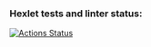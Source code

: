 ### Hexlet tests and linter status:
[![Actions Status](https://github.com/ArtemBaranov2004/frontend-project-44/workflows/hexlet-check/badge.svg)](https://github.com/ArtemBaranov2004/frontend-project-44/actions)